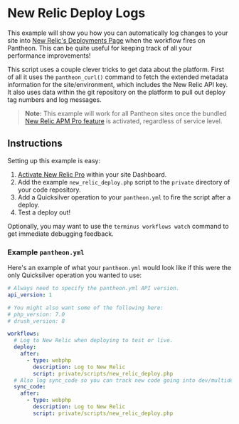 # New Relic Deploy Logs

This example will show you how you can automatically log changes to your site into [New Relic's Deployments Page](https://docs.newrelic.com/docs/apm/applications-menu/events/deployments-page) when the workflow fires on Pantheon. This can be quite useful for keeping track of all your performance improvements!

This script uses a couple clever tricks to get data about the platform. First of all it uses the `pantheon_curl()` command to fetch the extended metadata information for the site/environment, which includes the New Relic API key. It also uses data within the git repository on the platform to pull out deploy tag numbers and log messages.

> **Note:** This example will work for all Pantheon sites once the bundled [New Relic APM Pro feature](https://pantheon.io/features/new-relic) is activated, regardless of service level.

## Instructions

Setting up this example is easy:

1.  [Activate New Relic Pro](https://pantheon.io/docs/new-relic/#activate-new-relic-pro) within your site Dashboard.
2.  Add the example `new_relic_deploy.php` script to the `private` directory of your code repository.
3.  Add a Quicksilver operation to your `pantheon.yml` to fire the script after a deploy.
4.  Test a deploy out!

Optionally, you may want to use the `terminus workflows watch` command to get immediate debugging feedback.

### Example `pantheon.yml`

Here's an example of what your `pantheon.yml` would look like if this were the only Quicksilver operation you wanted to use:

```yaml
# Always need to specify the pantheon.yml API version.
api_version: 1

# You might also want some of the following here:
# php_version: 7.0
# drush_version: 8

workflows:
  # Log to New Relic when deploying to test or live.
  deploy:
    after:
      - type: webphp
        description: Log to New Relic
        script: private/scripts/new_relic_deploy.php
  # Also log sync_code so you can track new code going into dev/multidev.
  sync_code:
    after:
      - type: webphp
        description: Log to New Relic
        script: private/scripts/new_relic_deploy.php
```
